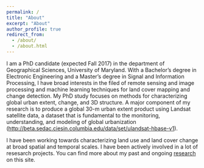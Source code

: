 ```yaml
---
permalink: /
title: "About"
excerpt: "About"
author_profile: true
redirect_from: 
  - /about/
  - /about.html
---
```



I am a PhD candidate (expected Fall 2017) in the department of Geographical Sciences, University of Maryland. With a Bachelor’s degree in Electronic Engineering and a Master’s degree in Signal and Information Processing, I have broad interests in the filed of remote sensing and image processing and machine learning techniques for land cover mapping and change detection. My PhD study focuses on methods for characterizing global urban extent, change, and 3D structure. A major component of my research is to produce a global 30-m urban extent product using Landsat satellite data, a dataset that is fundamental to the monitoring, understanding, and modeling of global urbanization (http://beta.sedac.ciesin.columbia.edu/data/set/ulandsat-hbase-v1).

I have been working towards characterizing land use and land cover change at broad spatial and temporal scales. I have been actively involved in a lot of resesarch projects. You can find more about my past and ongoing [research](https://panshi-wang.github.io/portfolio/) on this site.  

